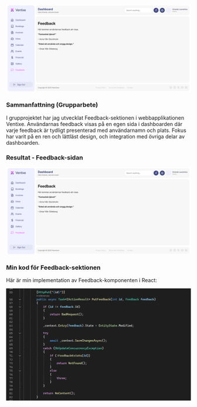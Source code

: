 ![Feedback-sidan](images/1.png)

### Sammanfattning (Grupparbete)

I grupprojektet har jag utvecklat Feedback-sektionen i webbapplikationen Ventixe. Användarnas feedback visas på en egen sida i dashboarden där varje feedback är tydligt presenterad med användarnamn och plats. Fokus har varit på en ren och lättläst design, och integration med övriga delar av dashboarden.


### Resultat - Feedback-sidan

![Feedback-sidan](images/1.png)

### Min kod för Feedback-sektionen

Här är min implementation av Feedback-komponenten i React:

![Min kod](images/2.png)
